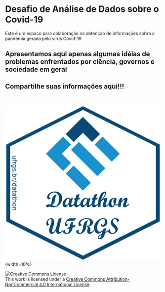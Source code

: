 # Desafio de Análise de Dados sobre o Covid-19

Este é um espaço para colaboração na obtenção de informações sobra a pandemia gerada pelo vírus Covid-19

## Apresentamos aqui apenas algumas idéias de problemas enfrentados por ciência, governos e sociedade em geral

## Compartilhe suas informações aqui!!!



&nbsp;

![](Logo_dthon3.jpg){width=10%}

<a rel="license" href="http://creativecommons.org/licenses/by-nc/4.0/"><img alt="Creative Commons License" style="border-width:0" src="https://i.creativecommons.org/l/by-nc/4.0/88x31.png" /></a><br />This work is licensed under a <a rel="license" href="http://creativecommons.org/licenses/by-nc/4.0/">Creative Commons Attribution-NonCommercial 4.0 International License</a>.